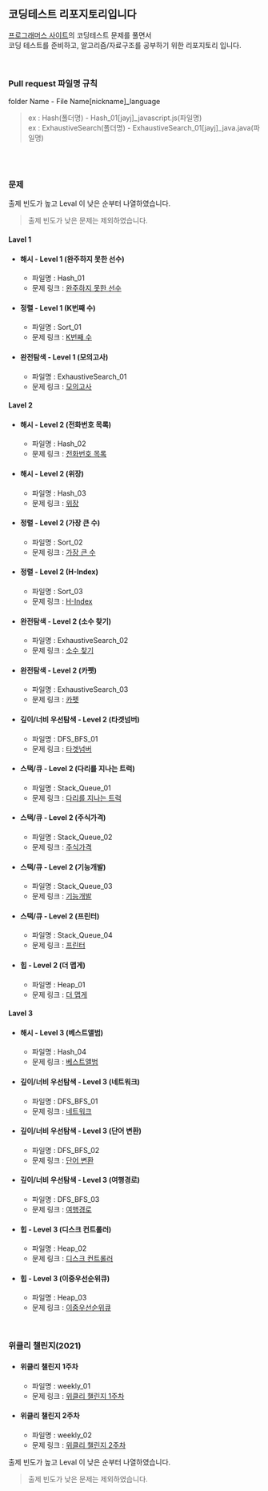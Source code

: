 ## 코딩테스트 리포지토리입니다

[프로그래머스 사이트](https://programmers.co.kr/learn/challenges)의 코딩테스트 문제를 풀면서 <br>
코딩 테스트를 준비하고, 알고리즘/자료구조를 공부하기 위한 리포지토리 입니다.
<!-- ### 공부 방법
사이트에서 원하는 언어를 선택하여 문제를 풀며,<br>
다른 사람의 풀이에 궁금증이 있을 경우 커멘드를 남기거나 Slack을 통해서 소통합니다.<br>
> Slack Link : [https://join.slack.com/t/ctstudy/shared_invite/zt-nogft7yr-_EgO~9OUWg7g0yA_bbUGNg](https://join.slack.com/t/ctstudy/shared_invite/zt-nogft7yr-_EgO~9OUWg7g0yA_bbUGNg) -->
<!-- ### 공부 인증 및 소스 공유 방법 -->
<!-- 해당 리포지토리를 Fork 하시고 문제풀이가 완료되면<br>
아래 기재된 규칙을 준수하여 Pull requests 해주시면 됩니다. -->

<br>

### Pull request 파일명 규칙

folder Name - File Name[nickname]_language

> ex : Hash(폴더명) - Hash_01[jayj]_javascript.js(파일명)<br>
> ex : ExhaustiveSearch(폴더명) - ExhaustiveSearch_01[jayj]_java.java(파일명)

<br>
<br>

### 문제

출제 빈도가 높고 Leval 이 낮은 순부터 나열하였습니다.<br>
> 출제 빈도가 낮은 문제는 제외하였습니다.<br>

#### Lavel 1

- #### 해시 - Level 1 (완주하지 못한 선수)
    - 파일명 : Hash_01
    - 문제 링크 : [완주하지 못한 선수](https://programmers.co.kr/learn/courses/30/lessons/42576?language=javascript)
- #### 정렬 - Level 1 (K번째 수)
    - 파일명 : Sort_01
    - 문제 링크 : [K번째 수](https://programmers.co.kr/learn/courses/30/lessons/42748)
- #### 완전탐색 - Level 1 (모의고사)
    - 파일명 : ExhaustiveSearch_01
    - 문제 링크 : [모의고사](https://programmers.co.kr/learn/courses/30/lessons/42840)

#### Lavel 2

- #### 해시 - Level 2 (전화번호 목록)
    - 파일명 : Hash_02
    - 문제 링크 : [전화번호 목록](https://programmers.co.kr/learn/courses/30/lessons/42577)
- #### 해시 - Level 2 (위장)
    - 파일명 : Hash_03
    - 문제 링크 : [위장](https://programmers.co.kr/learn/courses/30/lessons/42578)
- #### 정렬 - Level 2 (가장 큰 수)
    - 파일명 : Sort_02
    - 문제 링크 : [가장 큰 수](https://programmers.co.kr/learn/courses/30/lessons/42746)
- #### 정렬 - Level 2 (H-Index)
    - 파일명 : Sort_03
    - 문제 링크 : [H-Index](https://programmers.co.kr/learn/courses/30/lessons/42747)
- #### 완전탐색 - Level 2 (소수 찾기)
    - 파일명 : ExhaustiveSearch_02
    - 문제 링크 : [소수 찾기](https://programmers.co.kr/learn/courses/30/lessons/42839)
- #### 완전탐색 - Level 2 (카펫)
    - 파일명 : ExhaustiveSearch_03
    - 문제 링크 : [카펫](https://programmers.co.kr/learn/courses/30/lessons/42842)
- #### 깊이/너비 우선탐색 - Level 2 (타겟넘버)
    - 파일명 : DFS_BFS_01
    - 문제 링크 : [타겟넘버](https://programmers.co.kr/learn/courses/30/lessons/43165)
- #### 스택/큐 - Level 2 (다리를 지나는 트럭)
    - 파일명 : Stack_Queue_01
    - 문제 링크 : [다리를 지나는 트럭](https://programmers.co.kr/learn/courses/30/lessons/42583)
- #### 스택/큐 - Level 2 (주식가격)
    - 파일명 : Stack_Queue_02
    - 문제 링크 : [주식가격](https://programmers.co.kr/learn/courses/30/lessons/42584)
- #### 스택/큐 - Level 2 (기능개발)
    - 파일명 : Stack_Queue_03
    - 문제 링크 : [기능개발](https://programmers.co.kr/learn/courses/30/lessons/42586)
- #### 스택/큐 - Level 2 (프린터)
    - 파일명 : Stack_Queue_04
    - 문제 링크 : [프린터](https://programmers.co.kr/learn/courses/30/lessons/42587)
- #### 힙 - Level 2 (더 맵게)
    - 파일명 : Heap_01
    - 문제 링크 : [더 맵게](https://programmers.co.kr/learn/courses/30/lessons/42626)

#### Lavel 3

- #### 해시 - Level 3 (베스트앨범)
    - 파일명 : Hash_04
    - 문제 링크 : [베스트앨범](https://programmers.co.kr/learn/courses/30/lessons/42579)
- #### 깊이/너비 우선탐색 - Level 3 (네트워크)
    - 파일명 : DFS_BFS_01
    - 문제 링크 : [네트워크](https://programmers.co.kr/learn/courses/30/lessons/43162)
- #### 깊이/너비 우선탐색 - Level 3 (단어 변환)
    - 파일명 : DFS_BFS_02
    - 문제 링크 : [단어 변환](https://programmers.co.kr/learn/courses/30/lessons/43163)
- #### 깊이/너비 우선탐색 - Level 3 (여행경로)
    - 파일명 : DFS_BFS_03
    - 문제 링크 : [여행경로](https://programmers.co.kr/learn/courses/30/lessons/43164)
- #### 힙 - Level 3 (디스크 컨트롤러)
    - 파일명 : Heap_02
    - 문제 링크 : [디스크 컨트롤러](https://programmers.co.kr/learn/courses/30/lessons/42627)
- #### 힙 - Level 3 (이중우선순위큐)
    - 파일명 : Heap_03
    - 문제 링크 : [이중우선순위큐](https://programmers.co.kr/learn/courses/30/lessons/42628)

<br>

### 위클리 챌린지(2021)

- #### 위클리 챌린지 1주차
    - 파일명 : weekly_01
    - 문제 링크 : [위클리 챌린지 1주차](https://programmers.co.kr/learn/courses/30/lessons/82612)

- #### 위클리 챌린지 2주차
    - 파일명 : weekly_02
    - 문제 링크 : [위클리 챌린지 2주차](https://programmers.co.kr/learn/courses/30/lessons/83201)


출제 빈도가 높고 Leval 이 낮은 순부터 나열하였습니다.<br>
> 출제 빈도가 낮은 문제는 제외하였습니다.<br>